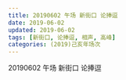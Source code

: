 ```yaml
---
title: 20190602 午场 新街口 论捧逗
date: 2019-06-02
updated: 2019-06-02
tags: [新街口, 论捧逗, 相声, 高峰]
categories: (2019)己亥年场次
---
```

20190602 午场 新街口 论捧逗

